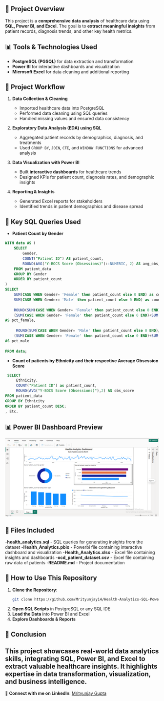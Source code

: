 ## 📌 Project Overview
This project is a **comprehensive data analysis** of healthcare data using **SQL, Power BI, and Excel**. The goal is to **extract meaningful insights** from patient records, diagnosis trends, and other key health metrics.

## 📊 Tools & Technologies Used
- **PostgreSQL (PGSQL)** for data extraction and transformation
- **Power BI** for interactive dashboards and visualization
- **Microsoft Excel** for data cleaning and additional reporting

## 📂 Project Workflow
1. **Data Collection & Cleaning**
   - Imported healthcare data into PostgreSQL
   - Performed data cleaning using SQL queries
   - Handled missing values and ensured data consistency

2. **Exploratory Data Analysis (EDA) using SQL**
   - Aggregated patient records by demographics, diagnosis, and treatments
   - Used `GROUP BY`, `JOIN`, `CTE`, and `WINDOW FUNCTIONS` for advanced analysis

3. **Data Visualization with Power BI**
   - Built **interactive dashboards** for healthcare trends
   - Designed KPIs for patient count, diagnosis rates, and demographic insights

4. **Reporting & Insights**
   - Generated Excel reports for stakeholders
   - Identified trends in patient demographics and disease spread

## 📌 Key SQL Queries Used
- **Patient Count by Gender**
```sql
WITH data AS (
    SELECT 
        Gender, 
        COUNT("Patient ID") AS patient_count,
        ROUND(AVG("Y-BOCS Score (Obsessions)")::NUMERIC, 2) AS avg_obs_score
    FROM patient_data
    GROUP BY Gender
    ORDER BY patient_count
)
SELECT 
    SUM(CASE WHEN Gender= 'Female' then patient_count else 0 END) as count_female,
    SUM(CASE WHEN Gender= 'Male' then patient_count else 0 END) as count_male,

    ROUND(SUM(CASE WHEN Gender= 'Female' then patient_count else 0 END)/
    (SUM(CASE WHEN Gender= 'Female' then patient_count else 0 END)+SUM(CASE WHEN Gender= 'Male' then patient_count else 0 END)) * 100,2)
AS pct_female,
	
	 ROUND(SUM(CASE WHEN Gender= 'Male' then patient_count else 0 END)/
    (SUM(CASE WHEN Gender= 'Female' then patient_count else 0 END)+SUM(CASE WHEN Gender= 'Male' then patient_count else 0 END)) * 100,2)
AS pct_male

FROM data;
  ```
- **Count of patients by Ethnicity and their respective Average Obsession Score**
```sql
 SELECT
     Ethnicity, 
     COUNT("Patient ID") as patient_count,
     ROUND(AVG("Y-BOCS Score (Obsessions)"),2) AS obs_score
FROM patient_data
GROUP BY Ethnicity
ORDER BY patient_count DESC;
, Etc.
```

## 📊 Power BI Dashboard Preview
![Health_Analytics](Health_Analytics.png)

## 📂 Files Included
-**health_analytics.sql** - SQL queries for generating insights from the dataset
-**Health_Analytics.pbix** - Powerbi file containing interactive dashboard and visualization
-**Health_Analytics.xlsx** - Excel file containing insights and dashboards
-**ocd_patient_dataset.csv** - Excel file containing raw data of patients
-**README.md** - Project documentation

## 🚀 How to Use This Repository
1. **Clone the Repository**:
   ```sh
   git clone https://github.com/Mrityunjay14/Health-Analytics-SQL-PowerBI-Excel.git
   ```
2. **Open SQL Scripts** in PostgreSQL or any SQL IDE
3. **Load the Data** into Power BI and Excel
4. **Explore Dashboards & Reports**

## 📌 Conclusion
This project showcases **real-world data analytics skills**, integrating **SQL, Power BI, and Excel** to extract valuable healthcare insights. It highlights expertise in **data transformation, visualization, and business intelligence**.
---
🚀 **Connect with me on LinkedIn**: [Mrityunjay Gupta](https://www.linkedin.com/in/mrityunjay-gupta-663290263/)  

